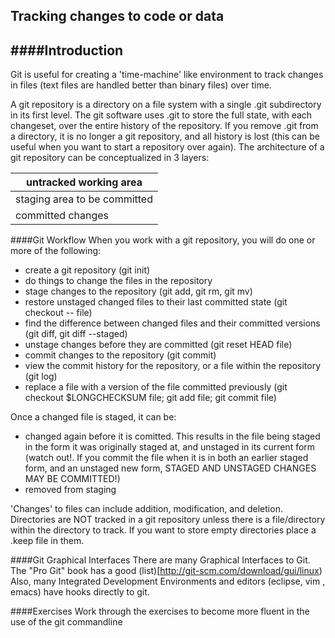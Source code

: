 Tracking changes to code or data
-

####Introduction
-
Git is useful for creating a 'time-machine' like environment to track changes in files (text files
are handled better than binary files) over time.

A git repository is a directory on a file system with a single .git subdirectory in its first level.  The git software uses .git
to store the full state, with each changeset, over the entire history of the repository.  If you remove .git from a directory,
it is no longer a git repository, and all history is lost (this can be useful when you want to start a repository over again).
The architecture of a git repository can be conceptualized in 3 layers:

| untracked working area   |
| ------------- |
| staging area to be committed      |
| committed changes      |

####Git Workflow
When you work with a git repository, you will do one or more of the following:
  + create a git repository (git init)
  + do things to change the files in the repository
  + stage changes to the repository (git add, git rm, git mv)
  + restore unstaged changed files to their last committed state (git checkout -- file)
  + find the difference between changed files and their committed versions (git diff, git diff --staged)
  + unstage changes before they are committed (git reset HEAD file)
  + commit changes to the repository (git commit)
  + view the commit history for the repository, or a file within the repository (git log)
  + replace a file with a version of the file committed previously (git checkout $LONGCHECKSUM file; git add file; git commit file)

Once a changed file is staged, it can be:

  + changed again before it is comitted. This results in the file being staged in the form it was originally staged at, and unstaged in its current form
  (watch out!.  If you commit the file when it is in both an earlier staged form, and an unstaged new form, STAGED AND UNSTAGED CHANGES MAY BE COMMITTED!)
  + removed from staging

'Changes' to files can include addition, modification, and deletion.
Directories are NOT tracked in a git repository unless there is a file/directory within the directory to track. If you want to store empty directories
place a .keep file in them.

####Git Graphical Interfaces
There are many Graphical Interfaces to Git.  The "Pro Git" book has a good (list)[http://git-scm.com/download/gui/linux)
Also, many Integrated Development Environments and editors (eclipse, vim , emacs) have hooks directly to git.

####Exercises
Work through the exercises to become more fluent in the use of the git commandline
